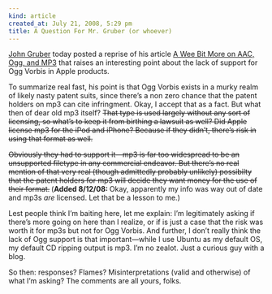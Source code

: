 ```yaml
---
kind: article
created_at: July 21, 2008, 5:29 pm
title: A Question For Mr. Gruber (or whoever)
---
```


<div><p><a href="http://daringfireball.net">John Gruber</a> today posted a reprise of his article <a href="http://daringfireball.net/2007/04/wee_bit_more_on_aac">A Wee Bit More on AAC, Ogg, and MP3</a> that raises an interesting point about the lack of support for Ogg Vorbis in Apple products.</p>
<p>To summarize real fast, his point is that Ogg Vorbis exists in a murky realm of likely nasty patent suits, since there&#8217;s a non zero chance that the patent holders on mp3 can cite infringment. Okay, I accept that as a fact. But what then of dear old mp3 itself? <strike>That type is used largely without any sort of licensing, so what&#8217;s to keep it from birthing a lawsuit as well? Did Apple license mp3 for the iPod and iPhone? Because if they didn&#8217;t, there&#8217;s risk in using that format as well.</strike></p>
<p><strike>Obviously they had to support it&#8212;mp3 is far too widespread to be an unsupported filetype in any commercial endeavor. But there&#8217;s no real mention of that very real (though admittedly probably unlikely) possibilty that the patent holders for mp3 will decide they want money for the use of their format.</strike><b> </b>(<b>Added 8/12/08: </b>Okay, apparently my info was way out of date and mp3s <i>are</i> licensed. Let that be a lesson to me.)</p>
<p>Lest people think I&#8217;m baiting here, let me explain: I&#8217;m legitimately asking if there&#8217;s more going on here than I realize, or if is just a case that the risk was worth it for mp3s but not for Ogg Vorbis. And further, I don&#8217;t really think the lack of Ogg support is that important&#8212;while I use Ubuntu as my default OS, my default CD ripping output is mp3. I&#8217;m no zealot. Just a curious guy with a blog.</p>
<p>So then: responses? Flames? Misinterpretations (valid and otherwise) of what I&#8217;m asking? The comments are all yours, folks.</p></div>